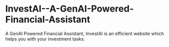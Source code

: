 # InvestAI--A-GenAI-Powered-Financial-Assistant
A GenAI Powered Financial Assistant, InvestAI is an efficient website which helps you with your investment tasks.
